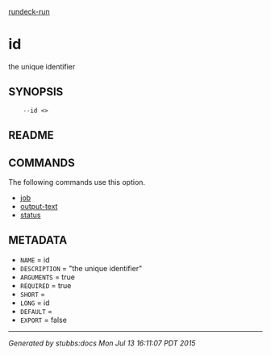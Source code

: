 [rundeck-run](../../index.html)

# id

the unique identifier

## SYNOPSIS

        --id <>

## README



## COMMANDS

The following commands use this option.

* [job](../../commands/job/index.html)
* [output-text](../../commands/output-text/index.html)
* [status](../../commands/status/index.html)

## METADATA

* `NAME` = id
* `DESCRIPTION` = "the unique identifier"
* `ARGUMENTS` = true
* `REQUIRED` = true
* `SHORT` = 
* `LONG` = id
* `DEFAULT` = 
* `EXPORT` = false

----

*Generated by stubbs:docs Mon Jul 13 16:11:07 PDT 2015*

